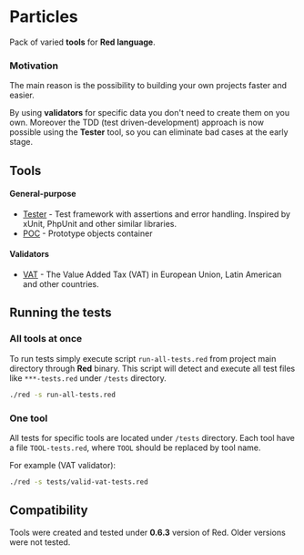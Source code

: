 # Particles

Pack of varied **tools** for **Red language**.

### Motivation

The main reason is the possibility to building your own projects faster and easier.

By using **validators** for specific data you don't need to create them on you own. Moreover the TDD (test driven-development) approach is now possible using the **Tester** tool, so you can eliminate bad cases at the early stage. 

## Tools 

#### General-purpose

* [Tester](docs/tester.md) - Test framework with assertions and error handling. Inspired by xUnit, PhpUnit and other similar libraries.
* [POC](docs/poc.md) - Prototype objects container

#### Validators

* [VAT](docs/validators.md) - The Value Added Tax (VAT) in European Union, Latin American and other countries.

## Running the tests

### All tools at once

To run tests simply execute script `run-all-tests.red` from project main directory through **Red** binary.
This script will detect and execute all test files like `***-tests.red` under `/tests` directory.

```bash
./red -s run-all-tests.red
```

### One tool

All tests for specific tools are located under `/tests` directory.
Each tool have a file `TOOL-tests.red`, where `TOOL` should be replaced by tool name.

For example (VAT validator):
 
```bash
./red -s tests/valid-vat-tests.red
```

## Compatibility

Tools were created and tested under **0.6.3** version of Red. Older versions were not tested.